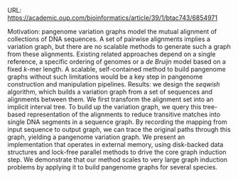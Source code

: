 URL: https://academic.oup.com/bioinformatics/article/39/1/btac743/6854971

Motivation: pangenome variation graphs model the mutual alignment of collections of DNA sequences. A set of pairwise alignments implies a variation graph, but there are no scalable methods to generate such a graph from these alignments. Existing related approaches depend on a single reference, a specific ordering of genomes or a _de Bruijn_ model based on a fixed _k_-mer length. A scalable, self-contained method to build pangenome graphs without such limitations would be a key step in pangenome construction and manipulation pipelines.
Results: we design the _seqwish_ algorithm, which builds a variation graph from a set of sequences and alignments between them. We first transform the alignment set into an implicit interval tree. To build up the variation graph, we query this tree-based representation of the alignments to reduce transitive matches into single DNA segments in a sequence graph. By recording the mapping from input sequence to output graph, we can trace the original paths through this graph, yielding a pangenome variation graph. We present an implementation that operates in external memory, using disk-backed data structures and lock-free parallel methods to drive the core graph induction step. We demonstrate that our method scales to very large graph induction problems by applying it to build pangenome graphs for several species.